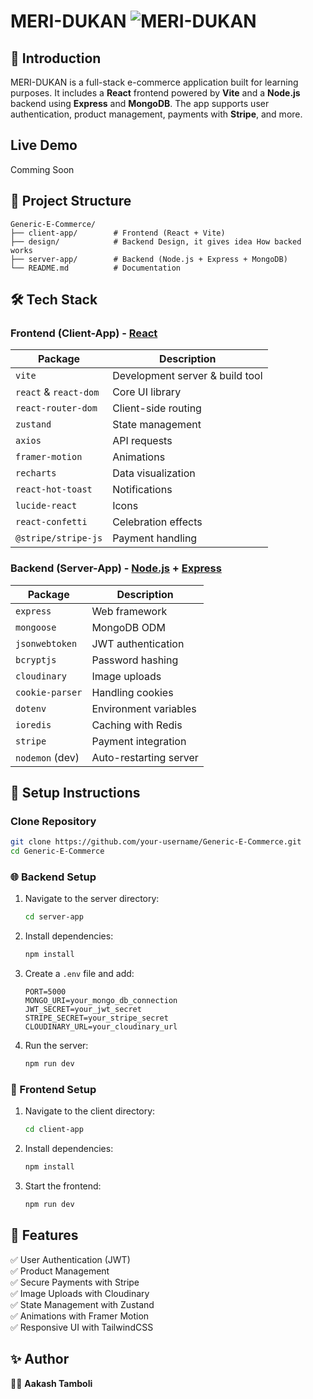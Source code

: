 # MERI-DUKAN ![MERI-DUKAN](https://img.shields.io/badge/E--Commerce-Online-blue.svg)

## 🚀 Introduction

MERI-DUKAN is a full-stack e-commerce application built for learning purposes. It includes a **React** frontend powered by **Vite** and a **Node.js** backend using **Express** and **MongoDB**. The app supports user authentication, product management, payments with **Stripe**, and more.

## Live Demo

Comming Soon

## 📂 Project Structure

```
Generic-E-Commerce/
├── client-app/        # Frontend (React + Vite)
├── design/            # Backend Design, it gives idea How backed works
├── server-app/        # Backend (Node.js + Express + MongoDB)
└── README.md          # Documentation
```

## 🛠️ Tech Stack

### Frontend (Client-App) - [React](https://reactjs.org/)

| Package               | Description                     |
| --------------------- | ------------------------------- |
| `vite`                | Development server & build tool |
| `react` & `react-dom` | Core UI library                 |
| `react-router-dom`    | Client-side routing             |
| `zustand`             | State management                |
| `axios`               | API requests                    |
| `framer-motion`       | Animations                      |
| `recharts`            | Data visualization              |
| `react-hot-toast`     | Notifications                   |
| `lucide-react`        | Icons                           |
| `react-confetti`      | Celebration effects             |
| `@stripe/stripe-js`   | Payment handling                |

### Backend (Server-App) - [Node.js](https://nodejs.org/) + [Express](https://expressjs.com/)

| Package         | Description            |
| --------------- | ---------------------- |
| `express`       | Web framework          |
| `mongoose`      | MongoDB ODM            |
| `jsonwebtoken`  | JWT authentication     |
| `bcryptjs`      | Password hashing       |
| `cloudinary`    | Image uploads          |
| `cookie-parser` | Handling cookies       |
| `dotenv`        | Environment variables  |
| `ioredis`       | Caching with Redis     |
| `stripe`        | Payment integration    |
| `nodemon` (dev) | Auto-restarting server |

## 🚀 Setup Instructions

### Clone Repository

```sh
git clone https://github.com/your-username/Generic-E-Commerce.git
cd Generic-E-Commerce
```

### 🌐 Backend Setup

1. Navigate to the server directory:
   ```sh
   cd server-app
   ```
2. Install dependencies:
   ```sh
   npm install
   ```
3. Create a `.env` file and add:
   ```env
   PORT=5000
   MONGO_URI=your_mongo_db_connection
   JWT_SECRET=your_jwt_secret
   STRIPE_SECRET=your_stripe_secret
   CLOUDINARY_URL=your_cloudinary_url
   ```
4. Run the server:
   ```sh
   npm run dev
   ```

### 🎨 Frontend Setup

1. Navigate to the client directory:
   ```sh
   cd client-app
   ```
2. Install dependencies:
   ```sh
   npm install
   ```
3. Start the frontend:
   ```sh
   npm run dev
   ```

## 🎯 Features

✅ User Authentication (JWT)  
✅ Product Management  
✅ Secure Payments with Stripe  
✅ Image Uploads with Cloudinary  
✅ State Management with Zustand  
✅ Animations with Framer Motion  
✅ Responsive UI with TailwindCSS

## ✨ Author

👨‍💻 **Aakash Tamboli**
